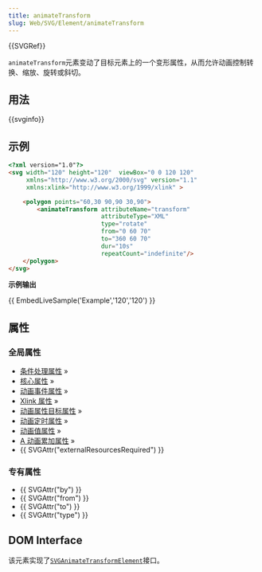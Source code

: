 ```yaml
---
title: animateTransform
slug: Web/SVG/Element/animateTransform
---
```

{{SVGRef}}

`animateTransform`元素变动了目标元素上的一个变形属性，从而允许动画控制转换、缩放、旋转或斜切。

## 用法

{{svginfo}}

## 示例

```html
<?xml version="1.0"?>
<svg width="120" height="120"  viewBox="0 0 120 120"
     xmlns="http://www.w3.org/2000/svg" version="1.1"
     xmlns:xlink="http://www.w3.org/1999/xlink" >

    <polygon points="60,30 90,90 30,90">
        <animateTransform attributeName="transform"
                          attributeType="XML"
                          type="rotate"
                          from="0 60 70"
                          to="360 60 70"
                          dur="10s"
                          repeatCount="indefinite"/>
    </polygon>
</svg>
```

**示例输出**

{{ EmbedLiveSample('Example','120','120') }}

## 属性

### 全局属性

- [条件处理属性](</en-US/docs/Web/SVG/Attribute#Conditional processing attributes>) »
- [核心属性](</en-US/docs/Web/SVG/Attribute#Core attributes>) »
- [动画事件属性](</en-US/docs/Web/SVG/Attribute#Animation event attributes>) »
- [Xlink 属性](</en-US/docs/Web/SVG/Attribute#Xlink attributes>) »
- [动画属性目标属性](</en-US/docs/Web/SVG/Attribute#Animation attribute target attributes>) »
- [动画定时属性](</en-US/docs/Web/SVG/Attribute#Animation timing attributes>) »
- [动画值属性](</en-US/docs/Web/SVG/Attribute#Animation value attributes>) »
- [A 动画累加属性](</en-US/docs/Web/SVG/Attribute#Animation addition attributes>) »
- {{ SVGAttr("externalResourcesRequired") }}

### 专有属性

- {{ SVGAttr("by") }}
- {{ SVGAttr("from") }}
- {{ SVGAttr("to") }}
- {{ SVGAttr("type") }}

## DOM Interface

该元素实现了[`SVGAnimateTransformElement`](/zh-CN/docs/DOM/SVGAnimateTransformElement)接口。
